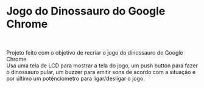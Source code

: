 <h1>Jogo do Dinossauro do Google Chrome</h1>
<br>
<p>
  Projeto feito com o objetivo de recriar o jogo do dinossauro do Google Chrome
  <br>
  Usa uma tela de LCD para mostrar a tela do jogo, um push button para fazer o dinossauro pular, um buzzer para emitir sons de acordo com a situação e por último um potênciometro para ligar/desligar o jogo.
